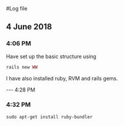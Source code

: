 #Log file

## 4 June 2018
### 4:06 PM
Have set up the basic structure using
```ruby 
rails new WW
```

I have also installed ruby, RVM and rails gems.

--- 4:28 PM

### 4:32 PM
`sudo apt-get install ruby-bundler`

